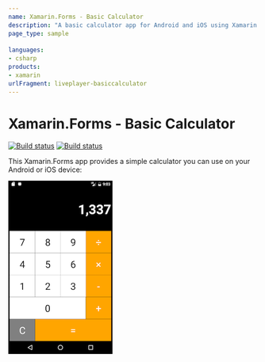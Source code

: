 ```yaml
---
name: Xamarin.Forms - Basic Calculator
description: "A basic calculator app for Android and iOS using Xamarin.Forms"
page_type: sample

languages:
- csharp
products:
- xamarin
urlFragment: liveplayer-basiccalculator
---
```

# Xamarin.Forms - Basic Calculator

[![Build status](https://build.appcenter.ms/v0.1/apps/b2f5adfe-28ca-4c59-8b84-f8e82cb5e4fd/branches/main/badge)](https://appcenter.ms)
[![Build status](https://build.appcenter.ms/v0.1/apps/b2f5adfe-28ca-4c59-8b84-f8e82cb5e4fd/branches/main/badge)](https://appcenter.ms)

This Xamarin.Forms app provides a simple calculator you can use on your Android or iOS device:

![Calculator app](Screenshots/basic-calculator-sml.png)
